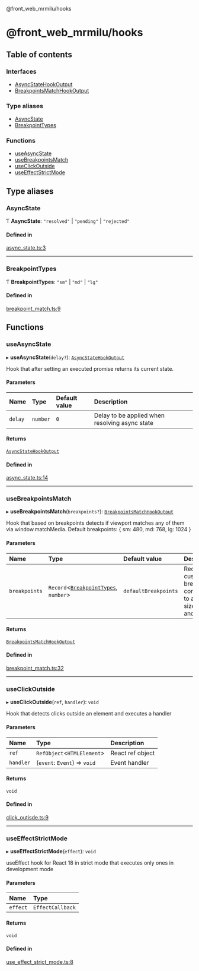 @front_web_mrmilu/hooks

# @front_web_mrmilu/hooks

## Table of contents

### Interfaces

- [AsyncStateHookOutput](interfaces/AsyncStateHookOutput.md)
- [BreakpointsMatchHookOutput](interfaces/BreakpointsMatchHookOutput.md)

### Type aliases

- [AsyncState](Hooks.md#asyncstate)
- [BreakpointTypes](Hooks.md#breakpointtypes)

### Functions

- [useAsyncState](Hooks.md#useasyncstate)
- [useBreakpointsMatch](Hooks.md#usebreakpointsmatch)
- [useClickOutside](Hooks.md#useclickoutside)
- [useEffectStrictMode](Hooks.md#useeffectstrictmode)

## Type aliases

### AsyncState

Ƭ **AsyncState**: ``"resolved"`` \| ``"pending"`` \| ``"rejected"``

#### Defined in

[async_state.ts:3](https://github.com/mrmilu/front_web_mrmilu/blob/5e11653/packages/hooks/src/async_state.ts#L3)

___

### BreakpointTypes

Ƭ **BreakpointTypes**: ``"sm"`` \| ``"md"`` \| ``"lg"``

#### Defined in

[breakpoint_match.ts:9](https://github.com/mrmilu/front_web_mrmilu/blob/5e11653/packages/hooks/src/breakpoint_match.ts#L9)

## Functions

### useAsyncState

▸ **useAsyncState**(`delay?`): [`AsyncStateHookOutput`](interfaces/AsyncStateHookOutput.md)

Hook that after setting an executed promise returns its current state.

#### Parameters

| Name | Type | Default value | Description |
| :------ | :------ | :------ | :------ |
| `delay` | `number` | `0` | Delay to be applied when resolving async state |

#### Returns

[`AsyncStateHookOutput`](interfaces/AsyncStateHookOutput.md)

#### Defined in

[async_state.ts:14](https://github.com/mrmilu/front_web_mrmilu/blob/5e11653/packages/hooks/src/async_state.ts#L14)

___

### useBreakpointsMatch

▸ **useBreakpointsMatch**(`breakpoints?`): [`BreakpointsMatchHookOutput`](interfaces/BreakpointsMatchHookOutput.md)

Hook that based on breakpoints detects if viewport matches any of them via window.matchMedia.
Default breakpoints: {
  sm: 480,
  md: 768,
  lg: 1024
}

#### Parameters

| Name | Type | Default value | Description |
| :------ | :------ | :------ | :------ |
| `breakpoints` | `Record`<[`BreakpointTypes`](Hooks.md#breakpointtypes), `number`\> | `defaultBreakpoints` | Record of custom breakpoints corresponding to a set of sizes: sm, md and lg. |

#### Returns

[`BreakpointsMatchHookOutput`](interfaces/BreakpointsMatchHookOutput.md)

#### Defined in

[breakpoint_match.ts:32](https://github.com/mrmilu/front_web_mrmilu/blob/5e11653/packages/hooks/src/breakpoint_match.ts#L32)

___

### useClickOutside

▸ **useClickOutside**(`ref`, `handler`): `void`

Hook that detects clicks outside an element and executes a handler

#### Parameters

| Name | Type | Description |
| :------ | :------ | :------ |
| `ref` | `RefObject`<`HTMLElement`\> | React ref object |
| `handler` | (`event`: `Event`) => `void` | Event handler |

#### Returns

`void`

#### Defined in

[click_outisde.ts:9](https://github.com/mrmilu/front_web_mrmilu/blob/5e11653/packages/hooks/src/click_outisde.ts#L9)

___

### useEffectStrictMode

▸ **useEffectStrictMode**(`effect`): `void`

useEffect hook for React 18 in strict mode that executes only ones in development mode

#### Parameters

| Name | Type |
| :------ | :------ |
| `effect` | `EffectCallback` |

#### Returns

`void`

#### Defined in

[use_effect_strict_mode.ts:8](https://github.com/mrmilu/front_web_mrmilu/blob/5e11653/packages/hooks/src/use_effect_strict_mode.ts#L8)
